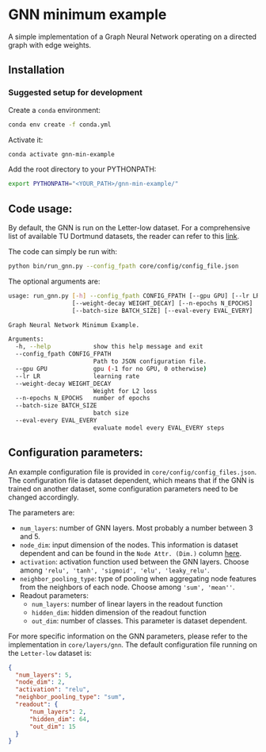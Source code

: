 # GNN minimum example

A simple implementation of a Graph Neural Network operating on a directed graph with 
edge weights.

## Installation

### Suggested setup for development

Create a `conda` environment:

```sh
conda env create -f conda.yml
```

Activate it:

```sh
conda activate gnn-min-example
```

Add the root directory to your PYTHONPATH:

```bash
export PYTHONPATH="<YOUR_PATH>/gnn-min-example/"
```

## Code usage:

By default, the GNN is run on the Letter-low dataset. For a comprehensive list of
available TU Dortmund datasets, the reader can refer to this 
[link](https://ls11-www.cs.tu-dortmund.de/staff/morris/graphkerneldatasets).

The code can simply be run with:

```sh
python bin/run_gnn.py --config_fpath core/config/config_file.json 
```

The optional arguments are:

```bash
usage: run_gnn.py [-h] --config_fpath CONFIG_FPATH [--gpu GPU] [--lr LR]
                  [--weight-decay WEIGHT_DECAY] [--n-epochs N_EPOCHS]
                  [--batch-size BATCH_SIZE] [--eval-every EVAL_EVERY]

Graph Neural Network Minimum Example.

Arguments:
  -h, --help            show this help message and exit
  --config_fpath CONFIG_FPATH
                        Path to JSON configuration file.
  --gpu GPU             gpu (-1 for no GPU, 0 otherwise)
  --lr LR               learning rate
  --weight-decay WEIGHT_DECAY
                        Weight for L2 loss
  --n-epochs N_EPOCHS   number of epochs
  --batch-size BATCH_SIZE
                        batch size
  --eval-every EVAL_EVERY
                        evaluate model every EVAL_EVERY steps
```


## Configuration parameters:

An example configuration file is provided in `core/config/config_files.json`. The 
configuration file is dataset dependent, which means that if the GNN is trained on 
another dataset, some configuration parameters need to be changed accordingly.   

The parameters are:

- `num_layers`: number of GNN layers. Most probably a number between 3 and 5. 
- `node_dim`: input dimension of the nodes. This information is dataset dependent and
 can be found in the `Node Attr. (Dim.)` column
 [here](https://ls11-www.cs.tu-dortmund.de/staff/morris/graphkerneldatasets). 
- `activation`: activation function used between the GNN layers. Choose among
 `'relu', 'tanh', 'sigmoid', 'elu', 'leaky_relu'`. 
- `neighbor_pooling_type`: type of pooling when aggregating node features from the
 neighbors of each node. Choose among `'sum', 'mean''`. 
- Readout parameters:
    - `num_layers`: number of linear layers in the readout function
    - `hidden_dim`: hidden dimension of the readout function
    - `out_dim`: number of classes. This parameter is dataset dependent. 

For more specific information on the GNN parameters, please refer to the implementation
in `core/layers/gnn`. The default configuration file running on the `Letter-low` dataset
is: 


```json
{
  "num_layers": 5,
  "node_dim": 2,
  "activation": "relu",
  "neighbor_pooling_type": "sum",
  "readout": {
      "num_layers": 2,
      "hidden_dim": 64,
      "out_dim": 15
  }
}
```
